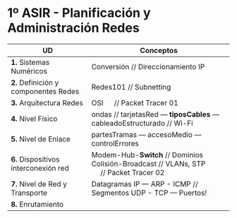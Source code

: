 # 1º ASIR - Planificación y Administración Redes

| UD                                    | Conceptos
| ---                                   | --- |
| **1.** Sistemas Numéricos             | Conversión // Direccionamiento IP
| **2.** Definición y componentes Redes | Redes101 // Subnetting
| **3.** Arquitectura Redes             | OSI &emsp; // Packet Tracer 01
| **4.** Nivel Físico                   | ondas // tarjetasRed — **tiposCables** — cableadoEstructurado // Wi-Fi
| **5.** Nivel de Enlace                | partesTramas — accesoMedio — controlErrores
| **6.** Dispositivos interconexión red | Modem-Hub-**Switch** // Dominios Colisión-Broadcast // VLANs, STP <br> &emsp; // Packet Tracer 02
| **7.** Nivel de Red y Transporte      | Datagramas IP — ARP - ICMP // &ensp; Segmentos UDP - TCP — Puertos!
| **8.** Enrutamiento                   | 
